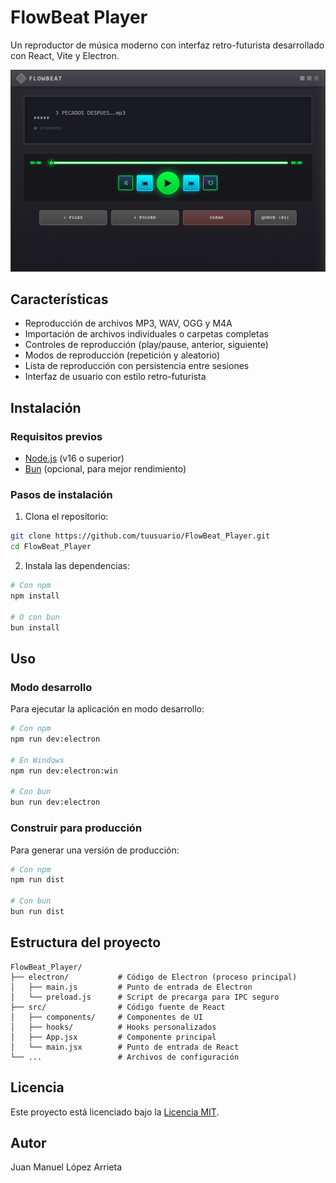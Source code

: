 # FlowBeat Player

Un reproductor de música moderno con interfaz retro-futurista desarrollado con React, Vite y Electron.

![FlowBeat Player](./assets/Flowebeat_screenshot.png)

## Características

- Reproducción de archivos MP3, WAV, OGG y M4A
- Importación de archivos individuales o carpetas completas
- Controles de reproducción (play/pause, anterior, siguiente)
- Modos de reproducción (repetición y aleatorio)
- Lista de reproducción con persistencia entre sesiones
- Interfaz de usuario con estilo retro-futurista

## Instalación

### Requisitos previos

- [Node.js](https://nodejs.org/) (v16 o superior)
- [Bun](https://bun.sh/) (opcional, para mejor rendimiento)

### Pasos de instalación

1. Clona el repositorio:

```bash
git clone https://github.com/tuusuario/FlowBeat_Player.git
cd FlowBeat_Player
```

2. Instala las dependencias:

```bash
# Con npm
npm install

# O con bun
bun install
```

## Uso

### Modo desarrollo

Para ejecutar la aplicación en modo desarrollo:

```bash
# Con npm
npm run dev:electron

# En Windows
npm run dev:electron:win

# Con bun
bun run dev:electron
```

### Construir para producción

Para generar una versión de producción:

```bash
# Con npm
npm run dist

# Con bun
bun run dist
```

## Estructura del proyecto

```
FlowBeat_Player/
├── electron/           # Código de Electron (proceso principal)
│   ├── main.js         # Punto de entrada de Electron
│   └── preload.js      # Script de precarga para IPC seguro
├── src/                # Código fuente de React
│   ├── components/     # Componentes de UI
│   ├── hooks/          # Hooks personalizados
│   ├── App.jsx         # Componente principal
│   └── main.jsx        # Punto de entrada de React
└── ...                 # Archivos de configuración
```

## Licencia

Este proyecto está licenciado bajo la [Licencia MIT](LICENSE.txt).

## Autor

Juan Manuel López Arrieta
